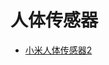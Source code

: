 ---
---

# 人体传感器

- [小米人体传感器2](/docs/devices/evaluating/xiaomi/lumi.motion.bmgl01)

<!--stackedit_data:
eyJoaXN0b3J5IjpbNzYyMDI0NTYzXX0=
-->